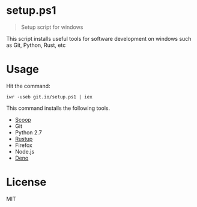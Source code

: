 # setup.ps1

> Setup script for windows

This script installs useful tools for software development on windows such as Git, Python, Rust, etc

# Usage

Hit the command:

```
iwr -useb git.io/setup.ps1 | iex
```

This command installs the following tools.

- [Scoop](https://scoop.sh/)
- Git
- Python 2.7
- [Rustup](https://rustup.rs/)
- Firefox
- Node.js
- [Deno](https://deno.land)

# License

MIT
